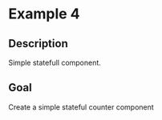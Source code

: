 # Example 4
## Description
Simple statefull component.

## Goal
Create a simple stateful counter component